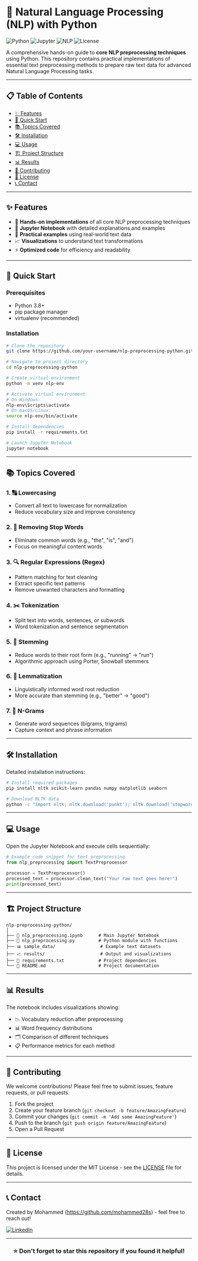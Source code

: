 # 🧠 Natural Language Processing (NLP) with Python

![Python](https://img.shields.io/badge/Python-3.8%2B-blue?style=for-the-badge&logo=python)
![Jupyter](https://img.shields.io/badge/Jupyter-Notebook-orange?style=for-the-badge&logo=jupyter)
![NLP](https://img.shields.io/badge/NLP-Preprocessing-green?style=for-the-badge&logo=ai)
![License](https://img.shields.io/badge/License-MIT-lightgrey?style=for-the-badge)

A comprehensive hands-on guide to **core NLP preprocessing techniques** using Python. This repository contains practical implementations of essential text preprocessing methods to prepare raw text data for advanced Natural Language Processing tasks.

---

## 📋 Table of Contents

- [✨ Features](#-features)
- [🚀 Quick Start](#-quick-start)
- [📚 Topics Covered](#-topics-covered)
- [🛠️ Installation](#️-installation)
- [💻 Usage](#-usage)
- [🏗️ Project Structure](#️-project-structure)
- [📊 Results](#-results)
- [🤝 Contributing](#-contributing)
- [📜 License](#-license)
- [📞 Contact](#-contact)

---

## ✨ Features

- 🎯 **Hands-on implementations** of all core NLP preprocessing techniques
- 📓 **Jupyter Notebook** with detailed explanations and examples
- 🔬 **Practical examples** using real-world text data
- 📈 **Visualizations** to understand text transformations
- ⚡ **Optimized code** for efficiency and readability

---

## 🚀 Quick Start

### Prerequisites
- Python 3.8+
- pip package manager
- virtualenv (recommended)

### Installation
```bash
# Clone the repository
git clone https://github.com/your-username/nlp-preprocessing-python.git

# Navigate to project directory
cd nlp-preprocessing-python

# Create virtual environment
python -m venv nlp-env

# Activate virtual environment
# On Windows:
nlp-env\Scripts\activate
# On macOS/Linux:
source nlp-env/bin/activate

# Install dependencies
pip install -r requirements.txt

# Launch Jupyter Notebook
jupyter notebook
```

---

## 📚 Topics Covered

### 1. 🔠 Lowercasing
- Convert all text to lowercase for normalization
- Reduce vocabulary size and improve consistency

### 2. 🚫 Removing Stop Words
- Eliminate common words (e.g., "the", "is", "and")
- Focus on meaningful content words

### 3. 🔍 Regular Expressions (Regex)
- Pattern matching for text cleaning
- Extract specific text patterns
- Remove unwanted characters and formatting

### 4. ✂️ Tokenization
- Split text into words, sentences, or subwords
- Word tokenization and sentence segmentation

### 5. 🌱 Stemming
- Reduce words to their root form (e.g., "running" → "run")
- Algorithmic approach using Porter, Snowball stemmers

### 6. 🍃 Lemmatization
- Linguistically informed word root reduction
- More accurate than stemming (e.g., "better" → "good")

### 7. 🔗 N-Grams
- Generate word sequences (bigrams, trigrams)
- Capture context and phrase information

---

## 🛠️ Installation

Detailed installation instructions:

```bash
# Install required packages
pip install nltk scikit-learn pandas numpy matplotlib seaborn

# Download NLTK data
python -c "import nltk; nltk.download('punkt'); nltk.download('stopwords'); nltk.download('wordnet')"
```

---

## 💻 Usage

Open the Jupyter Notebook and execute cells sequentially:

```python
# Example code snippet for text preprocessing
from nlp_preprocessing import TextPreprocessor

processor = TextPreprocessor()
processed_text = processor.clean_text("Your raw text goes here!")
print(processed_text)
```

---

## 🏗️ Project Structure

```
nlp-preprocessing-python/
│
├── 📓 nlp_preprocessing.ipynb      # Main Jupyter Notebook
├── 🔧 nlp_preprocessing.py         # Python module with functions
├── 📊 sample_data/                 # Example text datasets
├── 📈 results/                     # Output and visualizations
├── 📝 requirements.txt             # Project dependencies
└── 📖 README.md                    # Project documentation
```

---

## 📊 Results

The notebook includes visualizations showing:
- 📉 Vocabulary reduction after preprocessing
- 📊 Word frequency distributions
- 🗂️ Comparison of different techniques
- 📋 Performance metrics for each method

---

## 🤝 Contributing

We welcome contributions! Please feel free to submit issues, feature requests, or pull requests.

1. Fork the project
2. Create your feature branch (`git checkout -b feature/AmazingFeature`)
3. Commit your changes (`git commit -m 'Add some AmazingFeature'`)
4. Push to the branch (`git push origin feature/AmazingFeature`)
5. Open a Pull Request

---

## 📜 License

This project is licensed under the MIT License - see the [LICENSE](LICENSE) file for details.

---

## 📞 Contact

Created by Mohammed (https://github.com/mohammed28s) - feel free to reach out!


[![LinkedIn](https://img.shields.io/badge/LinkedIn-Your__Profile-blue?style=flat-square&logo=linkedin)](https://linkedin.com/in/your-profile)

---

<div align="center">

### ⭐️ Don't forget to star this repository if you found it helpful!

</div>